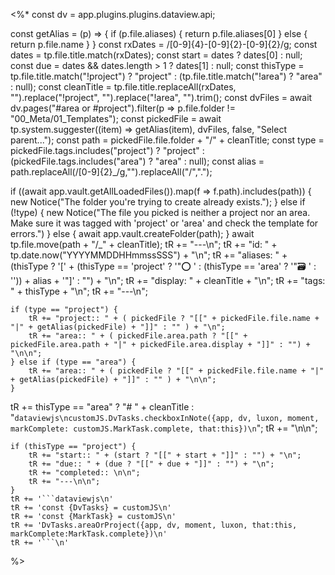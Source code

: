 <%*
const dv = app.plugins.plugins.dataview.api;

const getAlias = (p) => {
	if (p.file.aliases) {
		return p.file.aliases[0]
	} else { return p.file.name }
}
const rxDates = /[0-9]{4}-[0-9]{2}-[0-9]{2}/g;
const dates = tp.file.title.match(rxDates);
const start = dates ? dates[0] : null;
const due = dates && dates.length > 1 ? dates[1] : null;
const thisType = tp.file.title.match("!project") ? "project" : (tp.file.title.match("!area") ? "area" : null);
const cleanTitle = tp.file.title.replaceAll(rxDates, "").replace("!project", "").replace("!area", "").trim();
const dvFiles = await dv.pages("#area or #project").filter(p => p.file.folder != "00_Meta/01_Templates");
const pickedFile = await tp.system.suggester((item) => getAlias(item), dvFiles, false, "Select parent...");
const path = pickedFile.file.folder + "/" + cleanTitle;
const type = pickedFile.tags.includes("project") ? "project" : (pickedFile.tags.includes("area") ? "area" : null);
const alias = path.replaceAll(/[0-9]{2}_/g,"").replaceAll("/",".");

if ((await app.vault.getAllLoadedFiles()).map(f => f.path).includes(path)) {
	new Notice("The folder you're trying to create already exists.");
} else if (!type) {
	new Notice("The file you picked is neither a project nor an area. Make sure it was tagged with 'project' or 'area' and check the template for errors.")
} else {
	await app.vault.createFolder(path);
}
	await tp.file.move(path + "/_" + cleanTitle);
	tR += "---\n";
	tR += "id: " + tp.date.now("YYYYMMDDHHmmssSSS") + "\n";
	tR += "aliases: " + (thisType ? '[' + (thisType == 'project' ? '"⭕️ ' : (thisType == 'area' ? '"🗃 ' : '')) + alias + '"]' : "") + "\n";
	tR += "display: " + cleanTitle + "\n";
	tR += "tags: " + thisType + "\n";
	tR += "---\n";

	if (type == "project") {
		tR += "project:: " + ( pickedFile ? "[[" + pickedFile.file.name + "|" + getAlias(pickedFile) + "]]" : "" ) + "\n";
		tR += "area:: " + ( pickedFile.area.path ? "[[" + pickedFile.area.path + "|" + pickedFile.area.display + "]]" : "") + "\n\n";
	} else if (type == "area") {
		tR += "area:: " + ( pickedFile ? "[[" + pickedFile.file.name + "|" + getAlias(pickedFile) + "]]" : "" ) + "\n\n";
	} 

  tR += thisType == "area" ? "# " + cleanTitle : "```dataviewjs\ncustomJS.DvTasks.checkboxInNote({app, dv, luxon, moment, markComplete: customJS.MarkTask.complete, that:this})\n```";
	tR += "\n\n";

	if (thisType == "project") {
		tR += "start:: " + (start ? "[[" + start + "]]" : "") + "\n";
		tR += "due:: " + (due ? "[[" + due + "]]" : "") + "\n";
		tR += "completed:: \n\n";
		tR += "---\n\n";
	}
	tR += '```dataviewjs\n'
	tR += 'const {DvTasks} = customJS\n'
	tR += 'const {MarkTask} = customJS\n'
	tR += 'DvTasks.areaOrProject({app, dv, moment, luxon, that:this, markComplete:MarkTask.complete})\n'
	tR += '```\n'
%>